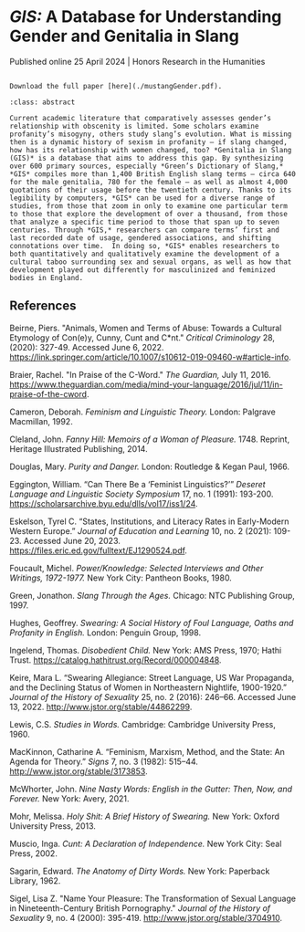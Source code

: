 # *GIS:* A Database for Understanding Gender and Genitalia in Slang

Published online 25 April 2024
| Honors Research in the Humanities

```{margin} Access Options

Download the full paper [here](./mustangGender.pdf).

```

```{admonition} Abstract
:class: abstract

Current academic literature that comparatively assesses gender’s relationship with obscenity is limited. Some scholars examine profanity’s misogyny, others study slang’s evolution. What is missing then is a dynamic history of sexism in profanity — if slang changed, how has its relationship with women changed, too? *Genitalia in Slang (GIS)* is a database that aims to address this gap. By synthesizing over 600 primary sources, especially *Green’s Dictionary of Slang,* *GIS* compiles more than 1,400 British English slang terms — circa 640 for the male genitalia, 780 for the female — as well as almost 4,000 quotations of their usage before the twentieth century. Thanks to its legibility by computers, *GIS* can be used for a diverse range of studies, from those that zoom in only to examine one particular term to those that explore the development of over a thousand, from those that analyze a specific time period to those that span up to seven centuries. Through *GIS,* researchers can compare terms’ first and last recorded date of usage, gendered associations, and shifting connotations over time.  In doing so, *GIS* enables researchers to both quantitatively and qualitatively examine the development of a cultural taboo surrounding sex and sexual organs, as well as how that development played out differently for masculinized and feminized bodies in England. 

```

## References

Beirne, Piers. "Animals, Women and Terms of Abuse: Towards a Cultural Etymology of Con(e)y, Cunny, Cunt and C\*nt."  *Critical Criminology* 28, (2020): 327-49. Accessed June 6, 2022. https://link.springer.com/article/10.1007/s10612-019-09460-w#article-info. 

Braier, Rachel. "In Praise of the C-Word." *The Guardian,* July 11, 2016. https://www.theguardian.com/media/mind-your-language/2016/jul/11/in-praise-of-the-cword. 

Cameron, Deborah. *Feminism and Linguistic Theory.* London: Palgrave Macmillan, 1992.

Cleland, John. *Fanny Hill: Memoirs of a Woman of Pleasure.* 1748. Reprint, Heritage Illustrated Publishing, 2014.

Douglas, Mary. *Purity and Danger.* London: Routledge & Kegan Paul, 1966.

Eggington, William. “Can There Be a ‘Feminist Linguistics?’” *Deseret Language and Linguistic Society Symposium* 17, no. 1 (1991): 193-200. https://scholarsarchive.byu.edu/dlls/vol17/iss1/24. 

Eskelson, Tyrel C. “States, Institutions, and Literacy Rates in Early-Modern Western Europe.” *Journal of Education and Learning* 10, no. 2 (2021): 109-23. Accessed June 20, 2023. https://files.eric.ed.gov/fulltext/EJ1290524.pdf. 

Foucault, Michel. *Power/Knowledge: Selected Interviews and Other Writings, 1972-1977.* New York City: Pantheon Books, 1980. 

Green, Jonathon. *Slang Through the Ages.* Chicago: NTC Publishing Group, 1997.

Hughes, Geoffrey. *Swearing: A Social History of Foul Language, Oaths and Profanity in English.* London: Penguin Group, 1998.

Ingelend, Thomas. *Disobedient Child.* New York: AMS Press, 1970; Hathi Trust. https://catalog.hathitrust.org/Record/000004848. 

Keire, Mara L. “Swearing Allegiance: Street Language, US War Propaganda, and the Declining Status of Women in Northeastern Nightlife, 1900-1920.” *Journal of the History of Sexuality* 25, no. 2 (2016): 246–66. Accessed June 13, 2022. http://www.jstor.org/stable/44862299.

Lewis, C.S. *Studies in Words.* Cambridge: Cambridge University Press, 1960.

MacKinnon, Catharine A. “Feminism, Marxism, Method, and the State: An Agenda for Theory.” *Signs* 7, no. 3 (1982): 515–44. http://www.jstor.org/stable/3173853.

McWhorter, John. *Nine Nasty Words: English in the Gutter: Then, Now, and Forever.* New York: Avery, 2021.

Mohr, Melissa. *Holy Shit: A Brief History of Swearing.* New York: Oxford University Press, 2013. 

Muscio, Inga. *Cunt: A Declaration of Independence.* New York City: Seal Press, 2002.

Sagarin, Edward. *The Anatomy of Dirty Words.* New York: Paperback Library, 1962.

Sigel, Lisa Z. "Name Your Pleasure: The Transformation of Sexual Language in Nineteenth-Century British Pornography." *Journal of the History of Sexuality* 9, no. 4 (2000): 395-419. http://www.jstor.org/stable/3704910.